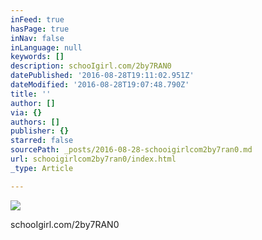 ```yaml
---
inFeed: true
hasPage: true
inNav: false
inLanguage: null
keywords: []
description: schooIgirl.com/2by7RAN0
datePublished: '2016-08-28T19:11:02.951Z'
dateModified: '2016-08-28T19:07:48.790Z'
title: ''
author: []
via: {}
authors: []
publisher: {}
starred: false
sourcePath: _posts/2016-08-28-schooigirlcom2by7ran0.md
url: schooigirlcom2by7ran0/index.html
_type: Article

---
```

![](https://the-grid-user-content.s3-us-west-2.amazonaws.com/1173b540-0be4-4f66-9760-bff0791482b6.jpg)

schooIgirl.com/2by7RAN0